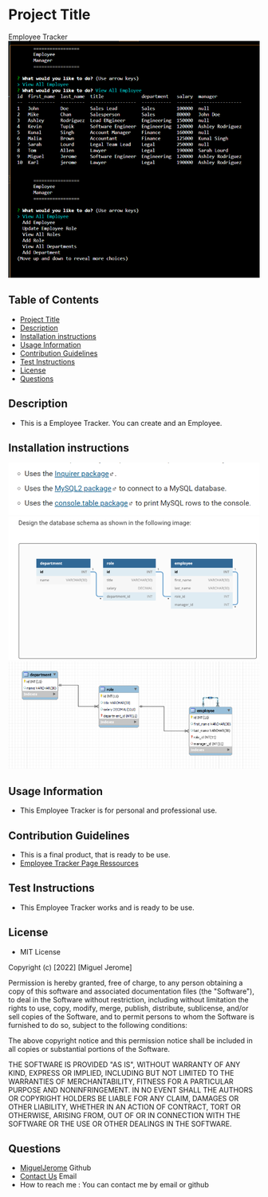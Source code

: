 # Project Title
Employee Tracker
![Employee Tracker](./images/Screenshot%20Title.png) 
## Table of Contents
* [Project Title](#Project-Title)
* [Description](#Description)
* [Installation instructions](#Installation-instructions)
* [Usage Information](#Usage-Information)
* [Contribution Guidelines](#Contribution-Guidelines)
* [Test Instructions](#Test-Instructions)
* [License](#License)
* [Questions](#Questions)

## Description
* This is a Employee Tracker. You can create and an Employee. 

## Installation instructions
![NPM-Package](./images/Screenshot%202022-08-23%20005912.png) 
![Schema-Design](./images/Screenshot%20Design-Schema.png) 
![Schema-Final](./images/Screenshot%20Final%20Schema.png)

## Usage Information
* This Employee Tracker is for personal and professional use.

## Contribution Guidelines
* This is a final product, that is ready to be use.
* [Employee Tracker Page Ressources](https://github.com/MiguelJerome/empolyee-tracker)

## Test Instructions
* This Employee Tracker works and is ready to be use.

## License
* MIT License

Copyright (c) [2022] [Miguel Jerome]

Permission is hereby granted, free of charge, to any person obtaining a copy
of this software and associated documentation files (the "Software"), to deal
in the Software without restriction, including without limitation the rights
to use, copy, modify, merge, publish, distribute, sublicense, and/or sell
copies of the Software, and to permit persons to whom the Software is
furnished to do so, subject to the following conditions:

The above copyright notice and this permission notice shall be included in all
copies or substantial portions of the Software.

THE SOFTWARE IS PROVIDED "AS IS", WITHOUT WARRANTY OF ANY KIND, EXPRESS OR
IMPLIED, INCLUDING BUT NOT LIMITED TO THE WARRANTIES OF MERCHANTABILITY,
FITNESS FOR A PARTICULAR PURPOSE AND NONINFRINGEMENT. IN NO EVENT SHALL THE
AUTHORS OR COPYRIGHT HOLDERS BE LIABLE FOR ANY CLAIM, DAMAGES OR OTHER
LIABILITY, WHETHER IN AN ACTION OF CONTRACT, TORT OR OTHERWISE, ARISING FROM,
OUT OF OR IN CONNECTION WITH THE SOFTWARE OR THE USE OR OTHER DEALINGS IN THE
SOFTWARE.

## Questions
* [MiguelJerome](https://github.com/MiguelJerome/) Github
* [Contact Us](mailto:2001326@collegelacite.ca) Email
* How to reach me : You can contact me by email or github